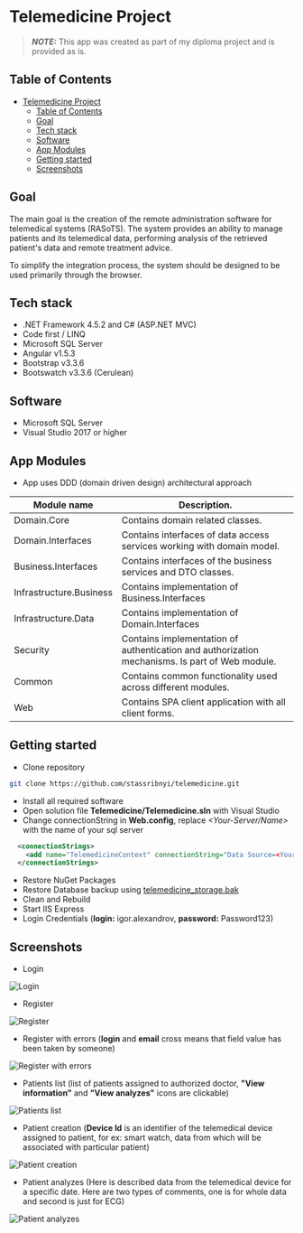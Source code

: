 # Telemedicine Project <!-- TOC ignore:true -->

> **_NOTE:_** This app was created as part of my diploma project and is provided as is.

## Table of Contents <!-- TOC ignore:true -->

- [Telemedicine Project](#telemedicine-project)
  - [Table of Contents <!-- TOC ignore:true -->](#table-of-contents)
  - [Goal](#goal)
  - [Tech stack](#tech-stack)
  - [Software](#software)
  - [App Modules](#app-modules)
  - [Getting started](#getting-started)
  - [Screenshots](#screenshots)

## Goal

The main goal is the creation of the remote administration software for telemedical systems (RASoTS). The system provides an ability to manage patients and its telemedical data, performing analysis of the retrieved patient's data and remote treatment advice.

To simplify the integration process, the system should be designed to be used primarily through the browser.

## Tech stack

- .NET Framework 4.5.2 and C# (ASP.NET MVC)
- Code first / LINQ
- Microsoft SQL Server
- Angular v1.5.3
- Bootstrap v3.3.6
- Bootswatch v3.3.6 (Cerulean)

## Software

- Microsoft SQL Server
- Visual Studio 2017 or higher

## App Modules

- App uses DDD (domain driven design) architectural approach

| Module name             | Description.                                                                                   |
| ----------------------- | ---------------------------------------------------------------------------------------------- |
| Domain.Core             | Contains domain related classes.                                                               |
| Domain.Interfaces       | Contains interfaces of data access services working with domain model.                         |
| Business.Interfaces     | Contains interfaces of the business services and DTO classes.                                  |
| Infrastructure.Business | Contains implementation of Business.Interfaces                                                 |
| Infrastructure.Data     | Contains implementation of Domain.Interfaces                                                   |
| Security                | Contains implementation of authentication and authorization mechanisms. Is part of Web module. |
| Common                  | Contains common functionality used across different modules.                                   |
| Web                     | Contains SPA client application with all client forms.                                         |

## Getting started

- Clone repository

```bash
git clone https://github.com/stassribnyi/telemedicine.git
```

- Install all required software
- Open solution file **Telemedicine/Telemedicine.sln** with Visual Studio
- Change connectionString in **Web.config**, replace _<Your-Server/Name>_ with the name of your sql server

```xml
  <connectionStrings>
    <add name="TelemedicineContext" connectionString="Data Source=<Your-Server/Name>;Initial Catalog=telemedicine_storage;Integrated Security=True;MultipleActiveResultSets=True" providerName="System.Data.SqlClient" />
  </connectionStrings>
```

- Restore NuGet Packages
- Restore Database backup using [telemedicine_storage.bak](https://drive.google.com/open?id=1ebRaXdP0es1vi6bew07giJv6EYWMUdh2)
- Clean and Rebuild
- Start IIS Express
- Login Credentials (**login:** igor.alexandrov, **password:** Password123)

## Screenshots

- Login

![Login](https://gist.githubusercontent.com/stassribnyi/d944cd80cc2035f6c8ef7216b92488c1/raw/e39b822c5ebeba04c25d03e71da72720dc6ae768/login.png)

- Register

![Register](https://gist.githubusercontent.com/stassribnyi/d944cd80cc2035f6c8ef7216b92488c1/raw/e39b822c5ebeba04c25d03e71da72720dc6ae768/register.png)

- Register with errors (**login** and **email** cross means that field value has been taken by someone)

![Register with errors](https://gist.githubusercontent.com/stassribnyi/d944cd80cc2035f6c8ef7216b92488c1/raw/e39b822c5ebeba04c25d03e71da72720dc6ae768/register%2520with%2520errors.png)

- Patients list (list of patients assigned to authorized doctor, **"View information"** and **"View analyzes"** icons are clickable)

![Patients list](https://gist.githubusercontent.com/stassribnyi/d944cd80cc2035f6c8ef7216b92488c1/raw/e39b822c5ebeba04c25d03e71da72720dc6ae768/patients.png)

- Patient creation (**Device Id** is an identifier of the telemedical device assigned to patient, for ex: smart watch, data from which will be associated with particular patient)

![Patient creation](https://gist.githubusercontent.com/stassribnyi/d944cd80cc2035f6c8ef7216b92488c1/raw/e39b822c5ebeba04c25d03e71da72720dc6ae768/create%2520new%2520patient.png)

- Patient analyzes (Here is described data from the telemedical device for a specific date. Here are two types of comments, one is for whole data and second is just for ECG)

![Patient analyzes](https://gist.githubusercontent.com/stassribnyi/d944cd80cc2035f6c8ef7216b92488c1/raw/e39b822c5ebeba04c25d03e71da72720dc6ae768/analyzes.png)
